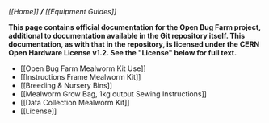 _[[Home]] **/** [[Equipment Guides]]_

**This page contains official documentation for the Open Bug Farm project, additional to documentation available in the Git repository itself. This documentation, as with that in the repository, is licensed under the CERN Open Hardware License v1.2. See the "License" below for full text.**

* [[Open Bug Farm Mealworm Kit Use]]
* [[Instructions Frame Mealworm Kit]]
* [[Breeding & Nursery Bins]]
* [[Mealworm Grow Bag, 1kg output Sewing Instructions]]
* [[Data Collection Mealworm Kit]]
* [[License]]